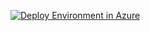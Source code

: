 <a href="https://portal.azure.com/#create/Microsoft.Template/uri/https%3A%2F%2Fraw.githubusercontent.com%2FNikCharlebois%2FMGdcTutorials%2Fmain%2FDeployWithARM%2FDeployment%2FARM%20Template%2Fazuredeploy.json"><img src="https://aka.ms/deploytoazurebutton" alt="Deploy Environment in Azure" /></a>
